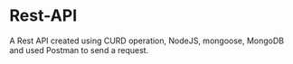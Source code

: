 # Rest-API
A Rest API created using CURD operation, NodeJS, mongoose, MongoDB and used Postman to send a request.
